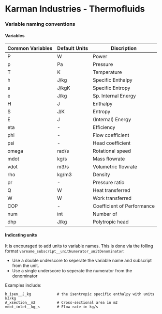 
# Karman Industries - Thermofluids

### Variable naming conventions
#### Variables
| Common Variables | Default Units | Discription                |
|------------------|---------------|----------------------------|
| P                | W             | Power                      |
| p                | Pa            | Pressure                   |
| T                | K             | Temperature                |
| h                | J/kg          | Specific Enthalpy          |
| s                | J/kgK         | Specific Entropy           |
| e                | J/kg          | Sp. Internal Energy        |
| H                | J             | Enthalpy                   |
| S                | J/K           | Entropy                    |
| E                | J             | (Internal) Energy          |
| eta              | -             | Efficiency                 |
| phi              | -             | Flow coefficient           |
| psi              | -             | Head coefficient           |
| omega            | rad/s         | Rotational speed           |
| mdot             | kg/s          | Mass flowrate              |
| vdot             | m3/s          | Volumetric flowrate        | 
| rho              | kg/m3         | Density                    | 
| pr               | -             | Pressure ratio             |  
| Q                | W             | Heat transferred           | 
| W                | W             | Work transferred           | 
| COP              | -             | Coefficient of Performance | 
| num              | int           | Number of                  | 
| dhp              | J/kg          | Polytropic head            |


#### Indicating units
It is encouraged to add units to variable names. This is done via the folling format `varname_subscript__unitNumerator_unitDenominator`:
- Use a double underscore to seperate the variable name and subscript from the unit.
- Use a single underscore to seperate the numerator from the denominator

Examples include:
```
h_isen__J_kg            # the isentropic specific enthalpy with units kJ/kg 
A_xsection__m2          # Cross-sectional area in m2
mdot_inlet__kg_s        # Flow rate in kg/s
```